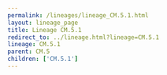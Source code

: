 ```yaml
---
permalink: /lineages/lineage_CM.5.1.html
layout: lineage_page
title: Lineage CM.5.1
redirect_to: ../lineage.html?lineage=CM.5.1
lineage: CM.5.1
parent: CM.5
children: ['CM.5.1']
---
```

